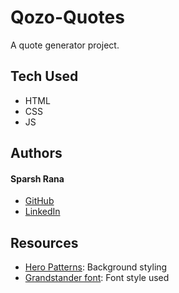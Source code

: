 # Qozo-Quotes

A quote generator project.


## Tech Used
- HTML
- CSS
- JS


## Authors

#### Sparsh Rana
* [GitHub]
* [LinkedIn]

## Resources
- [Hero Patterns]: Background styling
- [Grandstander font]: Font style used

[//]: # (HyperLinks)
[GitHub]: https://github.com/madazz
[LinkedIn]: https://www.linkedin.com/in/madazz
[Hero Patterns]: https://www.heropatterns.com/
[Grandstander font]: https://fonts.google.com/specimen/Grandstander?sidebar.open=true&selection.family=Grandstander:wght@200#standard-styles

